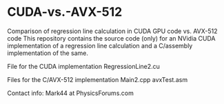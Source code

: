 # CUDA-vs.-AVX-512
Comparison of regression line calculation in CUDA GPU code vs. AVX-512 code
This repository contains the source code (only) for an NVidia CUDA implementation of a regression line calculation and a C/assembly implementation of the same.

File for the CUDA implementation
RegressionLine2.cu

Files for the C/AVX-512 implementation
Main2.cpp
avxTest.asm

Contact info:  Mark44 at PhysicsForums.com

